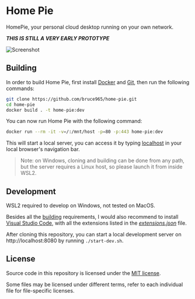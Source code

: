 Home Pie
========

HomePie, your personal cloud desktop running on your own network.

***THIS IS STILL A VERY EARLY PROTOTYPE***

![Screenshot](https://github.com/bruce965/home-pie/assets/992536/96b2464e-f989-46be-b57c-4852a04e9497)


## Building

In order to build Home Pie, first install [Docker](https://www.docker.com/)
and [Git](https://git-scm.com/), then run the following commands:

```bash
git clone https://github.com/bruce965/home-pie.git
cd home-pie
docker build . -t home-pie:dev
```

You can now run Home Pie with the following command:

```bash
docker run --rm -it -v=/:/mnt/host -p=80 -p:443 home-pie:dev
```

This will start a local server, you can access it by typing
[localhost](http://localhost) in your local browser's navigation bar.

> Note: on Windows, cloning and building can be done from any path, but the
> server requires a Linux host, so please launch it from inside WSL2.


## Development

WSL2 required to develop on Windows, not tested on MacOS.

Besides all the [building](#building) requirements, I would also recommend to
install [Visual Studio Code](https://code.visualstudio.com/), with all the
extensions listed in the [_extensions.json_](.vscode/extensions.json) file.

After cloning this repository, you can start a local development server on
http://localhost:8080 by running `./start-dev.sh`.


## License

Source code in this repository is licensed under the [MIT license](LICENSE).

Some files may be licensed under different terms, refer to each individual file
for file-specific licenses.
